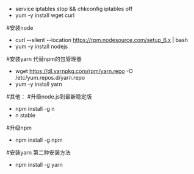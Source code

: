 - service iptables stop && chkconfig iptables off
- yum -y install wget curl

#安装node
- curl --silent --location https://rpm.nodesource.com/setup_6.x | bash
- yum -y install nodejs

#安装yarn 代替npm的包管理器
- wget https://dl.yarnpkg.com/rpm/yarn.repo -O /etc/yum.repos.d/yarn.repo
- yum -y install yarn



#其他：
#升级node.js到最新稳定版
- npm install -g n
- n stable

#升级npm
- npm install -g npm

#安装yarn 第二种安装方法
- npm install -g yarn
